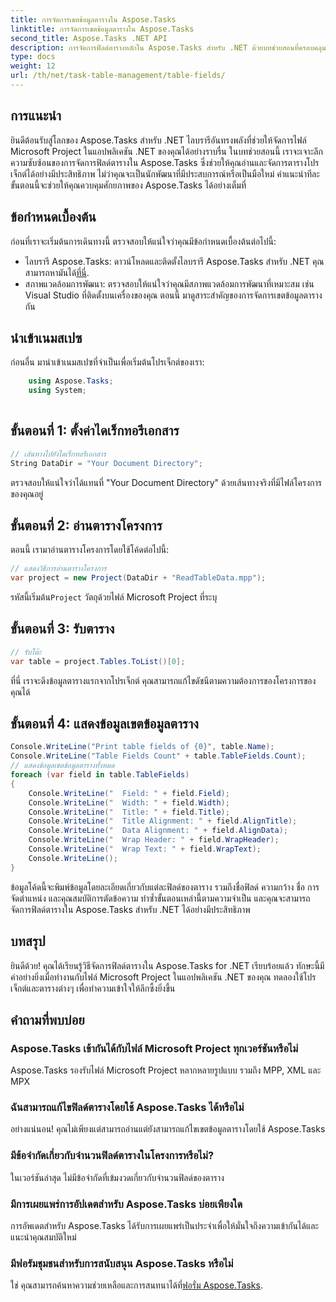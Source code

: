 ```yaml
---
title: การจัดการเขตข้อมูลตารางใน Aspose.Tasks
linktitle: การจัดการเขตข้อมูลตารางใน Aspose.Tasks
second_title: Aspose.Tasks .NET API
description: การจัดการฟิลด์ตารางหลักใน Aspose.Tasks สำหรับ .NET ด้วยบทช่วยสอนที่ครอบคลุมนี้ เรียนรู้การอ่าน แสดง และแก้ไขตารางโปรเจ็กต์ได้อย่างง่ายดาย
type: docs
weight: 12
url: /th/net/task-table-management/table-fields/
---
```

## การแนะนำ
ยินดีต้อนรับสู่โลกของ Aspose.Tasks สำหรับ .NET ไลบรารีอันทรงพลังที่ช่วยให้จัดการไฟล์ Microsoft Project ในแอปพลิเคชัน .NET ของคุณได้อย่างราบรื่น ในบทช่วยสอนนี้ เราจะเจาะลึกความซับซ้อนของการจัดการฟิลด์ตารางใน Aspose.Tasks ซึ่งช่วยให้คุณอ่านและจัดการตารางโปรเจ็กต์ได้อย่างมีประสิทธิภาพ ไม่ว่าคุณจะเป็นนักพัฒนาที่มีประสบการณ์หรือเป็นมือใหม่ คำแนะนำทีละขั้นตอนนี้จะช่วยให้คุณควบคุมศักยภาพของ Aspose.Tasks ได้อย่างเต็มที่
## ข้อกำหนดเบื้องต้น
ก่อนที่เราจะเริ่มต้นการเดินทางนี้ ตรวจสอบให้แน่ใจว่าคุณมีข้อกำหนดเบื้องต้นต่อไปนี้:
- ไลบรารี Aspose.Tasks: ดาวน์โหลดและติดตั้งไลบรารี Aspose.Tasks สำหรับ .NET คุณสามารถหามันได้[ที่นี่](https://releases.aspose.com/tasks/net/).
- สภาพแวดล้อมการพัฒนา: ตรวจสอบให้แน่ใจว่าคุณมีสภาพแวดล้อมการพัฒนาที่เหมาะสม เช่น Visual Studio ที่ติดตั้งบนเครื่องของคุณ
ตอนนี้ มาดูสาระสำคัญของการจัดการเขตข้อมูลตารางกัน
## นำเข้าเนมสเปซ
ก่อนอื่น มานำเข้าเนมสเปซที่จำเป็นเพื่อเริ่มต้นโปรเจ็กต์ของเรา:
```csharp
    using Aspose.Tasks;
    using System;
    
```
## ขั้นตอนที่ 1: ตั้งค่าไดเร็กทอรีเอกสาร
```csharp
// เส้นทางไปยังไดเร็กทอรีเอกสาร
String DataDir = "Your Document Directory";
```
ตรวจสอบให้แน่ใจว่าได้แทนที่ "Your Document Directory" ด้วยเส้นทางจริงที่มีไฟล์โครงการของคุณอยู่
## ขั้นตอนที่ 2: อ่านตารางโครงการ
ตอนนี้ เรามาอ่านตารางโครงการโดยใช้โค้ดต่อไปนี้:
```csharp
// แสดงวิธีการอ่านตารางโครงการ
var project = new Project(DataDir + "ReadTableData.mpp");
```
 รหัสนี้เริ่มต้น`Project` วัตถุด้วยไฟล์ Microsoft Project ที่ระบุ
## ขั้นตอนที่ 3: รับตาราง
```csharp
// รับโต๊ะ
var table = project.Tables.ToList()[0];
```
ที่นี่ เราจะดึงข้อมูลตารางแรกจากโปรเจ็กต์ คุณสามารถแก้ไขดัชนีตามความต้องการของโครงการของคุณได้
## ขั้นตอนที่ 4: แสดงข้อมูลเขตข้อมูลตาราง
```csharp
Console.WriteLine("Print table fields of {0}", table.Name);
Console.WriteLine("Table Fields Count" + table.TableFields.Count);
// แสดงข้อมูลเขตข้อมูลตารางทั้งหมด
foreach (var field in table.TableFields)
{
    Console.WriteLine("  Field: " + field.Field);
    Console.WriteLine("  Width: " + field.Width);
    Console.WriteLine("  Title: " + field.Title);
    Console.WriteLine("  Title Alignment: " + field.AlignTitle);
    Console.WriteLine("  Data Alignment: " + field.AlignData);
    Console.WriteLine("  Wrap Header: " + field.WrapHeader);
    Console.WriteLine("  Wrap Text: " + field.WrapText);
    Console.WriteLine();
}
```
ข้อมูลโค้ดนี้จะพิมพ์ข้อมูลโดยละเอียดเกี่ยวกับแต่ละฟิลด์ของตาราง รวมถึงชื่อฟิลด์ ความกว้าง ชื่อ การจัดตำแหน่ง และคุณสมบัติการตัดข้อความ
ทำซ้ำขั้นตอนเหล่านี้ตามความจำเป็น และคุณจะสามารถจัดการฟิลด์ตารางใน Aspose.Tasks สำหรับ .NET ได้อย่างมีประสิทธิภาพ
## บทสรุป
ยินดีด้วย! คุณได้เรียนรู้วิธีจัดการฟิลด์ตารางใน Aspose.Tasks for .NET เรียบร้อยแล้ว ทักษะนี้มีค่าอย่างยิ่งเมื่อทำงานกับไฟล์ Microsoft Project ในแอปพลิเคชัน .NET ของคุณ ทดลองใช้โปรเจ็กต์และตารางต่างๆ เพื่อทำความเข้าใจให้ลึกซึ้งยิ่งขึ้น
## คำถามที่พบบ่อย
### Aspose.Tasks เข้ากันได้กับไฟล์ Microsoft Project ทุกเวอร์ชันหรือไม่
Aspose.Tasks รองรับไฟล์ Microsoft Project หลากหลายรูปแบบ รวมถึง MPP, XML และ MPX
### ฉันสามารถแก้ไขฟิลด์ตารางโดยใช้ Aspose.Tasks ได้หรือไม่
อย่างแน่นอน! คุณไม่เพียงแต่สามารถอ่านแต่ยังสามารถแก้ไขเขตข้อมูลตารางโดยใช้ Aspose.Tasks
### มีข้อจำกัดเกี่ยวกับจำนวนฟิลด์ตารางในโครงการหรือไม่?
ในเวอร์ชันล่าสุด ไม่มีข้อจำกัดที่เข้มงวดเกี่ยวกับจำนวนฟิลด์ของตาราง
### มีการเผยแพร่การอัปเดตสำหรับ Aspose.Tasks บ่อยเพียงใด
การอัพเดตสำหรับ Aspose.Tasks ได้รับการเผยแพร่เป็นประจำเพื่อให้มั่นใจถึงความเข้ากันได้และแนะนำคุณสมบัติใหม่
### มีฟอรัมชุมชนสำหรับการสนับสนุน Aspose.Tasks หรือไม่
 ใช่ คุณสามารถค้นหาความช่วยเหลือและการสนทนาได้ที่[ฟอรั่ม Aspose.Tasks](https://forum.aspose.com/c/tasks/15).
